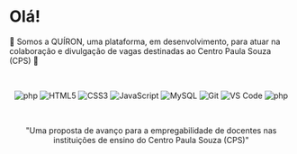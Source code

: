 <h1> Olá! </h1>
<p> 🚀 Somos a QUÍRON, uma plataforma, em desenvolvimento, para atuar na colaboração e divulgação de vagas destinadas ao Centro Paula Souza (CPS) 🚀 </p><br>

<p align="center"> 
  <img alt="php" src="https://img.shields.io/badge/php-purple.svg?&style=for-the-badge&logo=php&logoColor=white" />
  <img alt="HTML5" src="https://img.shields.io/badge/html5-%23E34F26.svg?&style=for-the-badge&logo=html5&logoColor=white" />
  <img alt="CSS3" src="https://img.shields.io/badge/css3-%231572B6.svg?&style=for-the-badge&logo=css3&logoColor=white" />
  <img alt="JavaScript" src="https://img.shields.io/badge/javascript-%23323330.svg?&style=for-the-badge&logo=javascript&logoColor=%23F7DF1E" />
  <img alt="MySQL" src="https://img.shields.io/badge/MySQL-00000F?style=for-the-badge&logo=mysql&logoColor=white" />
  <img alt="Git" src="https://img.shields.io/badge/Git-F05032?style=for-the-badge&logo=git&logoColor=white" />
  <img alt="VS Code" src="https://img.shields.io/badge/Visual_Studio_Code-0078D4?style=for-the-badge&logo=visual%20studio%20code&logoColor=white" />
  <img alt="php" src="https://img.shields.io/badge/trello-orange.svg?&style=for-the-badge&logo=trello&logoColor=white" />
</p>
<br>

<p align="center">
  "Uma proposta de avanço para a empregabilidade de docentes nas instituições de ensino do Centro Paula Souza (CPS)"
</p>
